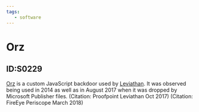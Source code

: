 ```yaml
---
tags:
   - software
---
```

# Orz
## ID:S0229
[Orz](software/S0229) is a custom JavaScript backdoor used by [Leviathan](groups/G0065). It was observed being used in 2014 as well as in August 2017 when it was dropped by Microsoft Publisher files. (Citation: Proofpoint Leviathan Oct 2017) (Citation: FireEye Periscope March 2018)
